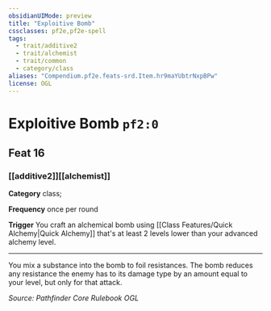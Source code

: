 ```yaml
---
obsidianUIMode: preview
title: "Exploitive Bomb"
cssclasses: pf2e,pf2e-spell
tags:
  - trait/additive2
  - trait/alchemist
  - trait/common
  - category/class
aliases: "Compendium.pf2e.feats-srd.Item.hr9maYUbtrNxpBPw"
license: OGL
---
```

# Exploitive Bomb `pf2:0`
## Feat 16
### [[additive2]][[alchemist]]

**Category** class; 




**Frequency** once per round

**Trigger** You craft an alchemical bomb using [[Class Features/Quick Alchemy|Quick Alchemy]] that's at least 2 levels lower than your advanced alchemy level.

* * *

You mix a substance into the bomb to foil resistances. The bomb reduces any resistance the enemy has to its damage type by an amount equal to your level, but only for that attack.

*Source: Pathfinder Core Rulebook*
*OGL*